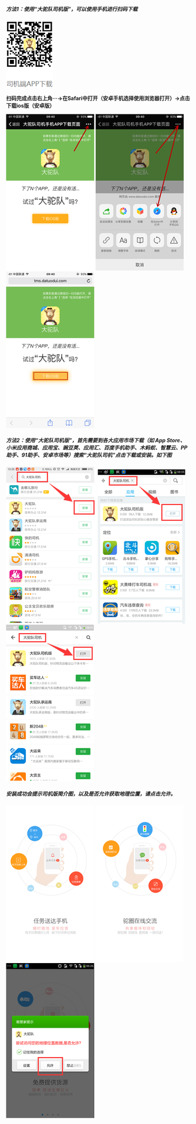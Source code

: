 ##### 方法1：使用“大驼队司机版”，可以使用手机进行扫码下载

![](/assets/QQ截图20161117093840.png)

**扫码完成点击右上角···→在Safari中打开（安卓手机选择使用浏览器打开）→点击下载ios版（安卓版）**

![](/assets/9851452.png)   ![](/assets/69752813.png)   ![](/assets/741847521.png)

##### 方法2：使用“大驼队司机版”，首先需要到各大应用市场下载（如 App Store、 小米应用商城、应用宝、豌豆荚、应用汇、百度手机助手、木蚂蚁、智慧云、PP助手、91助手、安卓市场等）搜索“大驼队司机”点击下载或安装。如下图

![](/assets/搜索安装1.png)   ![](/assets/搜索安装2.png)   ![](/assets/搜索安装3.png)

##### 安装成功会提示司机版简介图，以及是否允许获取地理位置，请点击允许。

![](/assets/02_副本.png)   ![](/assets/03_副本.png)   ![](/assets/地理位置允许.png)

